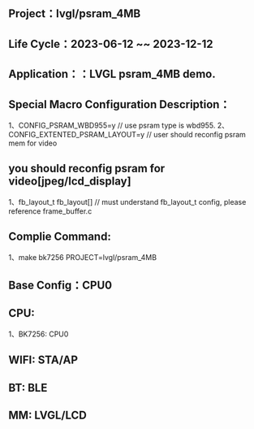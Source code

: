## Project：lvgl/psram_4MB

## Life Cycle：2023-06-12 ~~ 2023-12-12

## Application：：LVGL psram_4MB demo.

## Special Macro Configuration Description：
1、CONFIG_PSRAM_WBD955=y	// use psram type is wbd955.
2、CONFIG_EXTENTED_PSRAM_LAYOUT=y	// user should reconfig psram mem for video

## you should reconfig psram for video[jpeg/lcd_display]
1、fb_layout_t fb_layout[]	// must understand fb_layout_t config, please reference frame_buffer.c

## Complie Command:
1、make bk7256 PROJECT=lvgl/psram_4MB

## Base Config：CPU0

## CPU:
1、BK7256: CPU0

## WIFI: STA/AP

## BT: BLE

## MM: LVGL/LCD